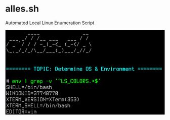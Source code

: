# alles.sh
Automated Local Linux Enumeration Script

![Screenshot](screenshot.png?raw=true "Screenshot")

